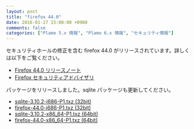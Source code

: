 ```yaml
---
layout: post
title: "firefox 44.0"
date: 2016-01-27 15:00:00 +0900
comments: false
categories: ["Plamo 5.x 情報", "Plamo 6.x 情報", "セキュリティ情報"]
---
```

セキュリティホールの修正を含む firefox 44.0 がリリースされています。詳しくは以下をご覧ください。

* [Firefox 44.0 リリースノート](http://www.mozilla.jp/firefox/44.0/releasenotes/)
* [Firefox セキュリティアドバイザリ](http://www.mozilla-japan.org/security/known-vulnerabilities/firefox.html)

パッケージをリリースしました。sqlite パッケージも更新してください。

* [sqlite-3.10.2-i686-P1.txz (32bit)](ftp://plamo.linet.gr.jp/pub/Plamo-5.x/x86/plamo/01_minimum/sqlite-3.10.2-i686-P1.txz)
* [firefox-44.0-i686-P1.txz (32bit)](ftp://plamo.linet.gr.jp/pub/Plamo-5.x/x86/plamo/04_xapps/firefox-44.0-i686-P1.txz)
* [sqlite-3.10.2-x86_64-P1.txz (64bit)](ftp://plamo.linet.gr.jp/pub/Plamo-5.x/x86_64/plamo/01_minimum/sqlite-3.10.2-x86_64-P1.txz)
* [firefox-44.0-x86_64-P1.txz (64bit)](ftp://plamo.linet.gr.jp/pub/Plamo-5.x/x86_64/plamo/04_xapps/firefox-44.0-x86_64-P1.txz)
